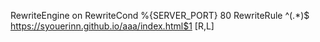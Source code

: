 
RewriteEngine on
RewriteCond %{SERVER_PORT} 80
RewriteRule ^(.*)$ https://syouerinn.github.io/aaa/index.html$1 [R,L]
